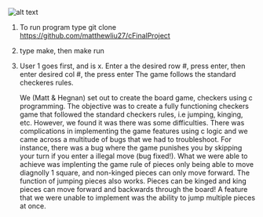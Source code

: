 ![alt text](https://github.com/[matthewliu27]/[CFinalProject]/blob/[master]/checkerslogo.png?raw=true)

1. To run program type git clone https://github.com/matthewliu27/cFinalProject
2. type make, then make run
3. User 1 goes first, and is x. Enter a the desired row #, press enter, then enter desired col #, the press enter
The game follows the standard checkeres rules.

    We (Matt & Hegnan) set out to create the board game, checkers using c programming. 
The objective was to create a fully functioning
checkers game that followed the standard checkers rules, i.e jumping, kinging, etc.
However, we found it was there was some difficulties. There was complications in implementing the game features using c logic and
we came across a multitude of bugs that we had to troubleshoot. For instance, there was a bug where the game punishes you by skipping your turn if you
enter a illegal move (bug fixed!).
What we were able to achieve was implenting the game rule of pieces only being able to move diagnolly 1 square, and non-kinged pieces can 
only move forward. The function of jumping pieces also works. Pieces can be kinged and king pieces can move forward and backwards through the board!
A feature that we were unable to implement was the ability to jump multiple pieces at once. 

